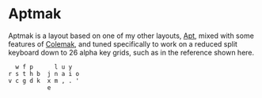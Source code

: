 # Aptmak

Aptmak is a layout based on one of my other layouts, [Apt](https://github.com/Apsu/apt), mixed with some features of [Colemak](https://colemak.com), and tuned specifically to work on a reduced split keyboard down to 26 alpha key grids, such as in the reference shown here.

```
  w f p      l u y 
r s t h b  j n a i o
v c g d k  x m , . '
           e
```
